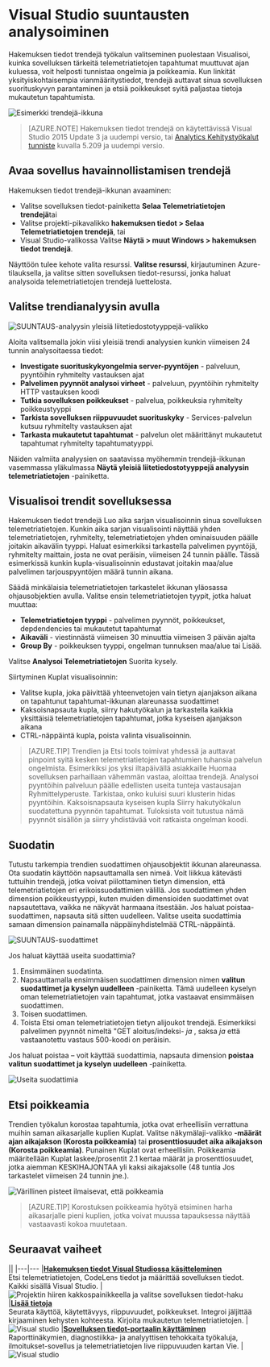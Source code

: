 <properties 
    pageTitle="Visual Studio suuntausten analysoiminen | Microsoft Azure" 
    description="Analysoi, visualisoiminen ja tutkiminen suuntausten sovelluksen tiedot-telemetriatietojen Visual Studiossa." 
    services="application-insights" 
    documentationCenter=".net"
    authors="numberbycolors" 
    manager="douge"/>

<tags 
    ms.service="application-insights" 
    ms.workload="tbd" 
    ms.tgt_pltfrm="ibiza" 
    ms.devlang="na" 
    ms.topic="get-started-article" 
    ms.date="10/25/2016" 
    ms.author="daviste"/>
    
# <a name="analyzing-trends-in-visual-studio"></a>Visual Studio suuntausten analysoiminen

Hakemuksen tiedot trendejä työkalun valitseminen puolestaan Visualisoi, kuinka sovelluksen tärkeitä telemetriatietojen tapahtumat muuttuvat ajan kuluessa, voit helposti tunnistaa ongelmia ja poikkeamia. Kun linkität yksityiskohtaisempia vianmääritystiedot, trendejä auttavat sinua sovelluksen suorituskyvyn parantaminen ja etsiä poikkeukset syitä paljastaa tietoja mukautetun tapahtumista.

![Esimerkki trendejä-ikkuna](./media/app-insights-visual-studio-trends/app-insights-trends-hero-750.png)

> [AZURE.NOTE] Hakemuksen tiedot trendejä on käytettävissä Visual Studio 2015 Update 3 ja uudempi versio, tai [Analytics Kehitystyökalut tunniste](https://visualstudiogallery.msdn.microsoft.com/82367b81-3f97-4de1-bbf1-eaf52ddc635a) kuvalla 5.209 ja uudempi versio.

## <a name="open-application-insights-trends"></a>Avaa sovellus havainnollistamisen trendejä

Hakemuksen tiedot trendejä-ikkunan avaaminen:

* Valitse sovelluksen tiedot-painiketta **Selaa Telemetriatietojen trendejä**tai
* Valitse projekti-pikavalikko **hakemuksen tiedot > Selaa Telemetriatietojen trendejä**, tai
* Visual Studio-valikossa Valitse **Näytä > muut Windows > hakemuksen tiedot trendejä**.

Näyttöön tulee kehote valita resurssi. **Valitse resurssi**, kirjautuminen Azure-tilauksella, ja valitse sitten sovelluksen tiedot-resurssi, jonka haluat analysoida telemetriatietojen trendejä luettelosta.

## <a name="choose-a-trend-analysis"></a>Valitse trendianalyysin avulla

![SUUNTAUS-analyysin yleisiä liitetiedostotyyppejä-valikko](./media/app-insights-visual-studio-trends/app-insights-trends-1-750.png)

Aloita valitsemalla jokin viisi yleisiä trendi analyysien kunkin viimeisen 24 tunnin analysoitaessa tiedot:

* **Investigate suorituskykyongelmia server-pyyntöjen** - palveluun, pyyntöihin ryhmitelty vastauksen ajat
* **Palvelimen pyynnöt analysoi virheet** - palveluun, pyyntöihin ryhmitelty HTTP vastauksen koodi
* **Tutkia sovelluksen poikkeukset** - palvelua, poikkeuksia ryhmitelty poikkeustyyppi
* **Tarkista sovelluksen riippuvuudet suorituskyky** - Services-palvelun kutsuu ryhmitelty vastauksen ajat
* **Tarkasta mukautetut tapahtumat** - palvelun olet määrittänyt mukautetut tapahtumat ryhmitelty tapahtumatyyppi.

Näiden valmiita analyysien on saatavissa myöhemmin trendejä-ikkunan vasemmassa yläkulmassa **Näytä yleisiä liitetiedostotyyppejä analyysin telemetriatietojen** -painiketta.

## <a name="visualize-trends-in-your-application"></a>Visualisoi trendit sovelluksessa

Hakemuksen tiedot trendejä Luo aika sarjan visualisoinnin sinua sovelluksen telemetriatietojen. Kunkin aika sarjan visualisointi näyttää yhden telemetriatietojen, ryhmitelty, telemetriatietojen yhden ominaisuuden päälle joitakin aikavälin tyyppi. Haluat esimerkiksi tarkastella palvelimen pyyntöjä, ryhmitelty maittain, josta ne ovat peräisin, viimeisen 24 tunnin päälle. Tässä esimerkissä kunkin kupla-visualisoinnin edustavat joitakin maa/alue palvelimen tarjouspyyntöjen määrä tunnin aikana.

Säädä minkälaisia telemetriatietojen tarkastelet ikkunan yläosassa ohjausobjektien avulla. Valitse ensin telemetriatietojen tyypit, jotka haluat muuttaa:

* **Telemetriatietojen tyyppi** - palvelimen pyynnöt, poikkeukset, depdendencies tai mukautetut tapahtumat
* **Aikaväli** - viestinnästä viimeisen 30 minuuttia viimeisen 3 päivän ajalta
* **Group By** - poikkeuksen tyyppi, ongelman tunnuksen maa/alue tai Lisää.

Valitse **Analysoi Telemetriatietojen** Suorita kysely.

Siirtyminen Kuplat visualisoinnin:

* Valitse kupla, joka päivittää yhteenvetojen vain tietyn ajanjakson aikana on tapahtunut tapahtumat-ikkunan alareunassa suodattimet
* Kaksoisnapsauta kupla, siirry hakutyökalun ja tarkastella kaikkia yksittäisiä telemetriatietojen tapahtumat, jotka kyseisen ajanjakson aikana
* CTRL-näppäintä kupla, poista valinta visualisoinnin.

> [AZURE.TIP] Trendien ja Etsi tools toimivat yhdessä ja auttavat pinpoint syitä kesken telemetriatietojen tapahtumien tuhansia palvelun ongelmista. Esimerkiksi jos yksi iltapäivällä asiakkaille Huomaa sovelluksen parhaillaan vähemmän vastaa, aloittaa trendejä. Analysoi pyyntöihin palveluun päälle edellisten useita tunteja vastausajan Ryhmittelyperuste. Tarkistaa, onko kuluisi suuri klusterin hidas pyyntöihin. Kaksoisnapsauta kyseisen kupla Siirry hakutyökalun suodatettuna pyynnön tapahtumat. Tuloksista voit tutustua nämä pyynnöt sisällön ja siirry yhdistävää voit ratkaista ongelman koodi.

## <a name="filter"></a>Suodatin

Tutustu tarkempia trendien suodattimen ohjausobjektit ikkunan alareunassa. Ota suodatin käyttöön napsauttamalla sen nimeä. Voit liikkua kätevästi tuttuihin trendejä, jotka voivat piilottaminen tietyn dimension, että telemetriatietojen eri erikoissuodattimien välillä. Jos suodattimen yhden dimension poikkeustyyppi, kuten muiden dimensioiden suodattimet ovat napsautettava, vaikka ne näkyvät harmaana itsestään. Jos haluat poistaa-suodattimen, napsauta sitä sitten uudelleen. Valitse useita suodattimia samaan dimension painamalla näppäinyhdistelmää CTRL-näppäintä.

![SUUNTAUS-suodattimet](./media/app-insights-visual-studio-trends/TrendsFiltering-750.png)

Jos haluat käyttää useita suodattimia? 

1. Ensimmäinen suodatinta. 
2. Napsauttamalla ensimmäisen suodattimen dimension nimen **valitun suodattimet ja kyselyn uudelleen** -painiketta. Tämä uudelleen kyselyn oman telemetriatietojen vain tapahtumat, jotka vastaavat ensimmäisen suodattimen. 
3. Toisen suodattimen. 
4. Toista Etsi oman telemetriatietojen tietyn alijoukot trendejä. Esimerkiksi palvelimen pyynnöt nimeltä "GET aloitus/indeksi- _ja_ , saksa _ja_ että vastaanotettu vastaus 500-koodi on peräisin. 

Jos haluat poistaa – voit käyttää suodattimia, napsauta dimension **poistaa valitun suodattimet ja kyselyn uudelleen** -painiketta.

![Useita suodattimia](./media/app-insights-visual-studio-trends/TrendsFiltering2-750.png)

## <a name="find-anomalies"></a>Etsi poikkeamia

Trendien työkalun korostaa tapahtumia, jotka ovat erheellisiin verrattuna muihin saman aikasarjalle kuplien Kuplat. Valitse näkymälaji-valikko **-määrät ajan aikajakson (Korosta poikkeamia)** tai **prosenttiosuudet aika aikajakson (Korosta poikkeamia)**. Punainen Kuplat ovat erheellisiin. Poikkeamia määritellään Kuplat laskee/prosentit 2.1 kertaa määrät ja prosenttiosuudet, jotka aiemman KESKIHAJONTAA yli kaksi aikajaksolle (48 tuntia Jos tarkastelet viimeisen 24 tunnin jne.).

![Värillinen pisteet ilmaisevat, että poikkeamia](./media/app-insights-visual-studio-trends/TrendsAnomalies-750.png)

> [AZURE.TIP] Korostuksen poikkeamia hyötyä etsiminen harha aikasarjalle pieni kuplien, jotka voivat muussa tapauksessa näyttää vastaavasti kokoa muutetaan.  

## <a name="next"></a>Seuraavat vaiheet

||
|---|---
|**[Hakemuksen tiedot Visual Studiossa käsitteleminen](app-insights-visual-studio.md)**<br/>Etsi telemetriatietojen, CodeLens tiedot ja määrittää sovelluksen tiedot. Kaikki sisällä Visual Studio. |![Projektin hiiren kakkospainikkeella ja valitse sovelluksen tiedot-haku](./media/app-insights-visual-studio-trends/34.png)
|**[Lisää tietoja](app-insights-asp-net-more.md)**<br/>Seurata käyttöä, käytettävyys, riippuvuudet, poikkeukset. Integroi jäljittää kirjaaminen kehysten kohteesta. Kirjoita mukautetun telemetriatietojen. | ![Visual studio](./media/app-insights-visual-studio-trends/64.png)
|**[Sovelluksen tiedot-portaalin käyttäminen](app-insights-dashboards.md)**<br/>Raporttinäkymien, diagnostiikka- ja analyyttisen tehokkaita työkaluja, ilmoitukset-sovellus ja telemetriatietojen live riippuvuuden kartan Vie. |![Visual studio](./media/app-insights-visual-studio-trends/62.png)

